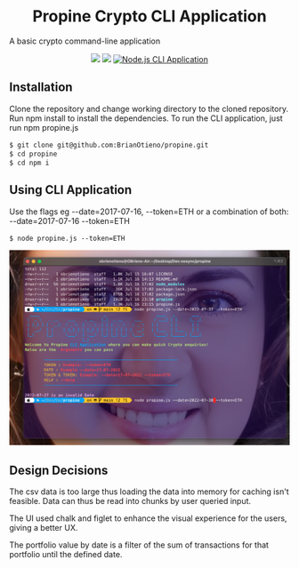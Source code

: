 <p align="center">
  <h1 align="center">Propine Crypto CLI Application</h1>
A basic crypto command-line application
</p>

<!-- Shields -->
<p align="center">
<a rel="license" href="http://creativecommons.org/licenses/by/"><img src="https://badgen.net/badge/License/ MIT/green"/></a>
<img src="https://badgen.net/badge/Last%20Update/Jul%202022/green" /> 
<a href="https://github.com/BrianOtieno/propine" target="_blank">
  <img src="https://badgen.net/badge/Propine/CLI Application/purple"  alt="Node.js CLI Application"/>
</a> 
</p>

<p>
  <h2>Installation</h2>

Clone the repository and change working directory to the cloned repository. Run npm install to install the dependencies. To run the CLI application, just run npm propine.js
```
$ git clone git@github.com:BrianOtieno/propine.git
$ cd propine
$ cd npm i 
```
</p> 



<p>
  <h2>Using CLI Application</h2>

Use the flags eg --date=2017-07-16, --token=ETH or a combination of both: --date=2017-07-16 --token=ETH
```
$ node propine.js --token=ETH
```
![Propine CLI](/propine/images/propine.png) 
</p> 

 
<p>
  <h2>Design Decisions</h2>
The csv data is too large thus loading the data into memory for caching isn't feasible. Data can thus be read into chunks by user queried input.

The UI used chalk and figlet to enhance the visual experience for the users, giving a better UX.

The portfolio value by date is a filter of the sum of transactions for that portfolio until the defined date.
</p>